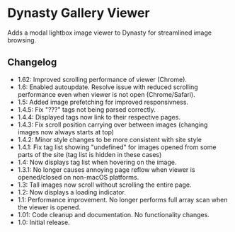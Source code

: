 # Dynasty Gallery Viewer

Adds a modal lightbox image viewer to Dynasty for streamlined image browsing.

## Changelog
* 1.62: Improved scrolling performance of viewer (Chrome).
* 1.6: Enabled autoupdate. Resolve issue with reduced scrolling performance even when viewer is not open (Chrome/Safari).
* 1.5: Added image prefetching for improved responsivness.
* 1.4.5: Fix "???" tags not being parsed correctly.
* 1.4.4: Displayed tags now link to their respective pages.
* 1.4.3: Fix scroll position carrying over between images (changing images now always starts at top)
* 1.4.2: Minor style changes to be more consistent with site style
* 1.4.1: Fix tag list showing "undefined" for images opened from some parts of the site (tag list is hidden in these cases)
* 1.4: Now displays tag list when hovering on the image.
* 1.3.1: No longer causes annoying page reflow when viewer is opened/closed on non-macOS platforms.
* 1.3: Tall images now scroll without scrolling the entire page.
* 1.2: Now displays a loading indicator.
* 1.1: Performance improvement. No longer performs full array scan when the viewer is opened.
* 1.01: Code cleanup and documentation. No functionality changes.
* 1.0: Initial release.